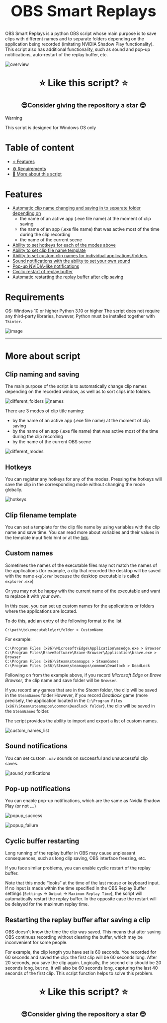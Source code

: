 <div align="center">
<h1 style="text-align: center; font-size: 50px">OBS Smart Replays</h1>
</div>

OBS Smart Replays is a python OBS script whose main purpose is to save clips with different names and to separate folders depending on the application being recorded (imitating NVIDIA Shadow Play functionality).
This script also has additional functionality, such as sound and pop-up notifications, auto-restart of the replay buffer, etc.

![overview](https://github.com/user-attachments/assets/3fee87e1-5dcb-475b-a7a6-d85304b842ee)

<div align="center">
<p style="text-align: center; font-size: 30px"><b>⭐ Like this script? ⭐</b></p>
<p style="text-align: center; font-size: 20px"><b>😎Consider giving the repository a star 😎</b></p>
</div>


> [!WARNING]  
> This script is designed for Windows OS only


# Table of content
* [⭐ Features](#features)
* [⚙️ Requirements](#requirements)
* [🔷 More about this script](#more-about-script)


# Features

* [Automatic clip name changing and saving in to separate folder depending on](#clip-naming-and-saving)
    - the name of an active app (.exe file name) at the moment of clip saving
    - the name of an app (.exe file name) that was active most of the time during the clip recording
    - the name of the current scene
* [Ability to set hotkeys for each of the modes above](#hotkeys)
* [Ability to set clip file name template](#clip-filename-template)
* [Ability to set custom clip names for individual applications/folders](#custom-names)
* [Sound notifications with the ability to set your own sound](#sound-notifications)
* [Pop-up NVIDIA-like notifications](#pop-up-notifications)
* [Cyclic restart of replay buffer](#cyclic-buffer-restarting)
* [Automatic restarting the replay buffer after clip saving](#restarting-the-replay-buffer-after-saving-a-clip)


# Requirements
OS: Windows 10 or higher
Python 3.10 or higher
The script does not require any third-party libraries, however, Python must be installed together with `Tkinter`.

![image](https://github.com/user-attachments/assets/d458df44-bb39-4e4b-8464-f25a61587ed4)

<hr />

# More about script
## Clip naming and saving
The main purpose of the script is to automatically change clip names depending on the recorded window, as well as to sort clips into folders.

![different_folders](https://github.com/user-attachments/assets/c1011df3-19b4-47b5-b49d-2fb752796535)
![names](https://github.com/user-attachments/assets/6375ed30-e4c1-4822-a0e9-870a9e9d9a6e)

There are 3 modes of clip title naming:
* by the name of an active app (.exe file name) at the moment of clip saving
* by the name of an app (.exe file name) that was active most of the time during the clip recording
* by the name of the current OBS scene

![different_modes](https://github.com/user-attachments/assets/c5c05a0e-9c22-4b00-8a73-fb68a207672b)

## Hotkeys
You can register any hotkeys for any of the modes.
Pressing the hotkeys will save the clip in the corresponding mode without changing the mode globally.

![hotkeys](https://github.com/user-attachments/assets/5969e442-5b48-44e3-9542-156d22dee0df)


## Clip filename template
You can set a template for the clip file name by using variables with the clip name and save time.
You can read more about variables and their values in the template input field hint or at the [link](https://docs.python.org/3/library/datetime.html#strftime-and-strptime-format-codes).


## Custom names
Sometimes the names of the executable files may not match the names of the applications (for example, a clip that recorded the desktop will be saved with the name `explorer` because the desktop executable is called `explorer.exe`)

Or you may not be happy with the current name of the executable and want to replace it with your own.

In this case, you can set up custom names for the applications or folders where the applications are located.

To do this, add an entry of the following format to the list
```
C:\path\to\executable\or\folder > CustomName
```

For example:
```
C:\Program Files (x86)\Microsoft\Edge\Application\msedge.exe > Browser
C:\Program Files\BraveSoftware\Brave-Browser\Application\brave.exe > Browser
C:\Program Files (x86)\Steam\steamapps > SteamGames
C:\Program Files (x86)\Steam\steamapps\common\Deadlock > DeadLock
```
Following on from the example above, if you record _Microsoft Edge_ or _Brave Browser_, the clip name and save folder will be `Browser`.

If you record any games that are in the _Steam_ folder, the clip will be saved in the `SteamGames` folder
However, if you record _Deadlock_ game (more precisely, the application located in the `C:\Program Files (x86)\Steam\steamapps\common\Deadlock folder`), the clip will be saved in the `SteamGames` folder. 

The script provides the ability to import and export a list of custom names.

![custom_names_list](https://github.com/user-attachments/assets/8df8adc8-f951-46d5-86c1-49f8bbc8784f)


## Sound notifications
You can set custom `.wav` sounds on successful and unsuccessful clip saves.

![sound_notifications](https://github.com/user-attachments/assets/90cb8ea0-8382-43c5-b19d-fcf4baddba44)


## Pop-up notifications
You can enable pop-up notifications, which are the same as Nvidia Shadow Play (or not ._.)

![popup_success](https://github.com/user-attachments/assets/79dc8396-a2fa-4503-9dd8-e51b0379783f)

![popup_failure](https://github.com/user-attachments/assets/061cd504-695d-4028-a630-5a5b27666afb)


## Cyclic buffer restarting
Long running of the replay buffer in OBS may cause unpleasant consequences, such as long clip saving, OBS interface freezing, etc.

If you face similar problems, you can enable cyclic restart of the replay buffer. 

Note that this mode “looks” at the time of the last mouse or keyboard input. If no input is made within the time specified in the OBS Replay Buffer settings (`Settings` -> `Output` -> `Maximum Replay Time`), the script will automatically restart the replay buffer. In the opposite case the restart will be delayed for the maximum replay time.


## Restarting the replay buffer after saving a clip
OBS doesn't know the time the clip was saved. This means that after saving OBS continues recording without clearing the buffer, which may be inconvenient for some people.

For example, the clip length you have set is 60 seconds. You recorded for 60 seconds and saved the clip: the first clip will be 60 seconds long.
After 20 seconds, you save the clip again. Logically, the second clip should be 20 seconds long, but no, it will also be 60 seconds long, capturing the last 40 seconds of the first clip.
This script function helps to solve this problem.


<div align="center">
<p style="text-align: center; font-size: 30px"><b>⭐ Like this script? ⭐</b></p>
<p style="text-align: center; font-size: 20px"><b>😎Consider giving the repository a star 😎</b></p>
</div>